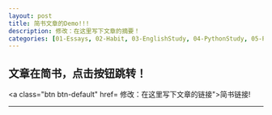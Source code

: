 ```yaml
---
layout: post
title: 简书文章的Demo!!!
description: 修改：在这里写下文章的摘要！
categories: [01-Essays, 02-Habit, 03-EnglishStudy, 04-PythonStudy, 05-PythonLib, 06-MachineLearn, 07-RandomRearch, 08-Tools]
---
```


## 文章在简书，点击按钮跳转！
<a class="btn btn-default" href= 修改：在这里写下文章的链接">简书链接!</a>

---
